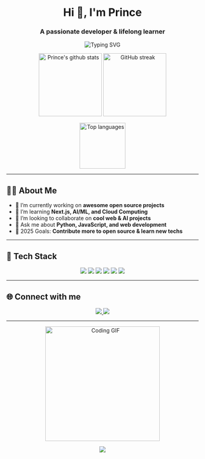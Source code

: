 <!-- Profile Header -->
<h1 align="center">Hi 👋, I'm Prince</h1>
<h3 align="center">A passionate developer & lifelong learner</h3>

<p align="center">
  <img src="https://readme-typing-svg.herokuapp.com?font=Fira+Code&size=22&pause=1000&color=36BCF7&vCenter=true&width=435&lines=Welcome+to+my+GitHub!;Coding+my+dreams+into+reality;" alt="Typing SVG" />
</p>

<!-- GitHub Stats and Streak -->
<p align="center">
  <img src="https://github-readme-stats.vercel.app/api?username=Prince-codes&show_icons=true&theme=radical" alt="Prince's github stats" height="165"/>
  <img src="https://github-readme-streak-stats.herokuapp.com/?user=Prince-codes&theme=radical" alt="GitHub streak" height="165"/>
</p>

<p align="center">
  <img src="https://github-readme-stats.vercel.app/api/top-langs/?username=Prince-codes&layout=compact&theme=radical" alt="Top languages" height="120"/>
</p>

---

## 🧑‍💻 About Me

- 🔭 I’m currently working on **awesome open source projects**
- 🌱 I’m learning **Next.js, AI/ML, and Cloud Computing**
- 👯 I’m looking to collaborate on **cool web & AI projects**
- 💬 Ask me about **Python, JavaScript, and web development**
- 🥅 2025 Goals: **Contribute more to open source & learn new techs**

---

## 🚀 Tech Stack

<p align="center">
  <img src="https://img.shields.io/badge/Python-3776AB?style=for-the-badge&logo=python&logoColor=white"/>
  <img src="https://img.shields.io/badge/JavaScript-F7DF1E?style=for-the-badge&logo=javascript&logoColor=black"/>
  <img src="https://img.shields.io/badge/React-20232A?style=for-the-badge&logo=react&logoColor=61DAFB"/>
  <img src="https://img.shields.io/badge/Node.js-339933?style=for-the-badge&logo=nodedotjs&logoColor=white"/>
  <img src="https://img.shields.io/badge/Next.js-000000?style=for-the-badge&logo=nextdotjs&logoColor=white"/>
  <img src="https://img.shields.io/badge/Git-F05032?style=for-the-badge&logo=git&logoColor=white"/>
</p>

---

## 🌐 Connect with me

<p align="center">
  <a href="https://www.linkedin.com/in/carnage-sentinels-prince">
    <img src="https://img.shields.io/badge/LinkedIn-0A66C2?style=for-the-badge&logo=linkedin&logoColor=white"/>
  </a>
  <a href="mailto:silence11444@gmail.com">
    <img src="https://img.shields.io/badge/Email-D14836?style=for-the-badge&logo=gmail&logoColor=white"/>
  </a>
</p>

---

<!-- Fun GIF or Meme -->
<p align="center">
  <img src="https://media.giphy.com/media/qgQUggAC3Pfv687qPC/giphy.gif" width="300" alt="Coding GIF"/>
</p>

<!-- Visitor Counter -->
<p align="center">
  <img src="https://profile-counter.glitch.me/Prince-codes/count.svg" />
</p>